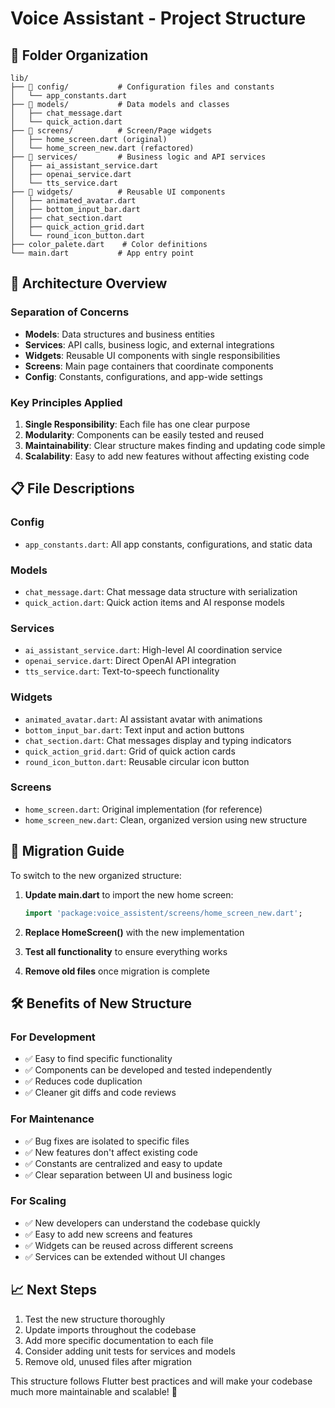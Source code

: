 # Voice Assistant - Project Structure

## 📁 Folder Organization

```
lib/
├── 📁 config/           # Configuration files and constants
│   └── app_constants.dart
├── 📁 models/           # Data models and classes
│   ├── chat_message.dart
│   └── quick_action.dart
├── 📁 screens/          # Screen/Page widgets
│   ├── home_screen.dart (original)
│   └── home_screen_new.dart (refactored)
├── 📁 services/         # Business logic and API services
│   ├── ai_assistant_service.dart
│   ├── openai_service.dart
│   └── tts_service.dart
├── 📁 widgets/          # Reusable UI components
│   ├── animated_avatar.dart
│   ├── bottom_input_bar.dart
│   ├── chat_section.dart
│   ├── quick_action_grid.dart
│   └── round_icon_button.dart
├── color_palete.dart    # Color definitions
└── main.dart           # App entry point
```

## 🎯 Architecture Overview

### **Separation of Concerns**
- **Models**: Data structures and business entities
- **Services**: API calls, business logic, and external integrations
- **Widgets**: Reusable UI components with single responsibilities
- **Screens**: Main page containers that coordinate components
- **Config**: Constants, configurations, and app-wide settings

### **Key Principles Applied**
1. **Single Responsibility**: Each file has one clear purpose
2. **Modularity**: Components can be easily tested and reused
3. **Maintainability**: Clear structure makes finding and updating code simple
4. **Scalability**: Easy to add new features without affecting existing code

## 📋 File Descriptions

### **Config**
- `app_constants.dart`: All app constants, configurations, and static data

### **Models**
- `chat_message.dart`: Chat message data structure with serialization
- `quick_action.dart`: Quick action items and AI response models

### **Services**
- `ai_assistant_service.dart`: High-level AI coordination service
- `openai_service.dart`: Direct OpenAI API integration
- `tts_service.dart`: Text-to-speech functionality

### **Widgets**
- `animated_avatar.dart`: AI assistant avatar with animations
- `bottom_input_bar.dart`: Text input and action buttons
- `chat_section.dart`: Chat messages display and typing indicators
- `quick_action_grid.dart`: Grid of quick action cards
- `round_icon_button.dart`: Reusable circular icon button

### **Screens**
- `home_screen.dart`: Original implementation (for reference)
- `home_screen_new.dart`: Clean, organized version using new structure

## 🔄 Migration Guide

To switch to the new organized structure:

1. **Update main.dart** to import the new home screen:
   ```dart
   import 'package:voice_assistent/screens/home_screen_new.dart';
   ```

2. **Replace HomeScreen()** with the new implementation
3. **Test all functionality** to ensure everything works
4. **Remove old files** once migration is complete

## 🛠 Benefits of New Structure

### **For Development**
- ✅ Easy to find specific functionality
- ✅ Components can be developed and tested independently
- ✅ Reduces code duplication
- ✅ Cleaner git diffs and code reviews

### **For Maintenance**
- ✅ Bug fixes are isolated to specific files
- ✅ New features don't affect existing code
- ✅ Constants are centralized and easy to update
- ✅ Clear separation between UI and business logic

### **For Scaling**
- ✅ New developers can understand the codebase quickly
- ✅ Easy to add new screens and features
- ✅ Widgets can be reused across different screens
- ✅ Services can be extended without UI changes

## 📈 Next Steps

1. Test the new structure thoroughly
2. Update imports throughout the codebase
3. Add more specific documentation to each file
4. Consider adding unit tests for services and models
5. Remove old, unused files after migration

This structure follows Flutter best practices and will make your codebase much more maintainable and scalable! 🚀